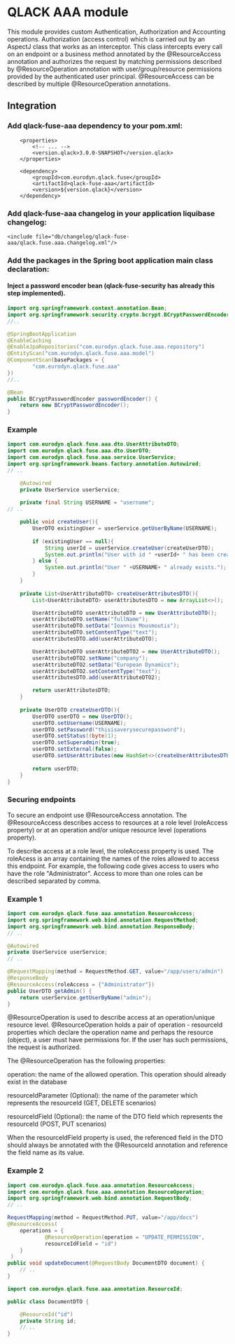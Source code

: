 # QLACK AAA module

This module provides custom Authentication, Authorization and Accounting operations. Authorization (access control) which is carried out by an AspectJ class that works as an interceptor. This class intercepts every call on an endpoint or a business method annotated by the @ResourceAccess annotation and authorizes the request by matching permissions described by @ResourceOperation annotation with user/group/resource permissions provided by the authenticated user principal. @ResourceAccess can be described by multiple @ResourceOperation annotations.

## Integration

### Add qlack-fuse-aaa dependency to your pom.xml:
```
    <properties>
        <!-- ... -->
        <version.qlack>3.0.0-SNAPSHOT</version.qlack>
    </properties>

    <dependency>
        <groupId>com.eurodyn.qlack.fuse</groupId>
        <artifactId>qlack-fuse-aaa</artifactId>
        <version>${version.qlack}</version>
    </dependency>
```

### Add qlack-fuse-aaa changelog in your application liquibase changelog:
```
<include file="db/changelog/qlack-fuse-aaa/qlack.fuse.aaa.changelog.xml"/>
```

### Add the packages in the Spring boot application main class declaration:
#### Inject a password encoder bean (qlack-fuse-security has already this step implemented).
```java
import org.springframework.context.annotation.Bean;
import org.springframework.security.crypto.bcrypt.BCryptPasswordEncoder;
//..

@SpringBootApplication
@EnableCaching
@EnableJpaRepositories("com.eurodyn.qlack.fuse.aaa.repository")
@EntityScan("com.eurodyn.qlack.fuse.aaa.model")
@ComponentScan(basePackages = {
        "com.eurodyn.qlack.fuse.aaa"
})
//..

@Bean
public BCryptPasswordEncoder passwordEncoder() {
    return new BCryptPasswordEncoder();
}
```

### Example
```java
import com.eurodyn.qlack.fuse.aaa.dto.UserAttributeDTO;
import com.eurodyn.qlack.fuse.aaa.dto.UserDTO;
import com.eurodyn.qlack.fuse.aaa.service.UserService;
import org.springframework.beans.factory.annotation.Autowired;
// ..

    @Autowired
    private UserService userService;
    
    private final String USERNAME = "username";
// ..

    public void createUser(){
        UserDTO existingUser = userService.getUserByName(USERNAME);
        
        if (existingUser == null){
            String userId = userService.createUser(createUserDTO);
            System.out.println("User with id " +userId+ " has been created.");
        } else {
            System.out.println("User " +USERNAME+ " already exists.");
        }
    }
    
    private List<UserAttributeDTO> createUserAttributesDTO(){
        List<UserAttributeDTO> userAttributesDTO = new ArrayList<>();

        UserAttributeDTO userAttributeDTO = new UserAttributeDTO();
        userAttributeDTO.setName("fullName");
        userAttributeDTO.setData("Ioannis Mousmoutis");
        userAttributeDTO.setContentType("text");
        userAttributesDTO.add(userAttributeDTO);

        UserAttributeDTO userAttributeDTO2 = new UserAttributeDTO();
        userAttributeDTO2.setName("company");
        userAttributeDTO2.setData("European Dynamics");
        userAttributeDTO2.setContentType("text");
        userAttributesDTO.add(userAttributeDTO2);

        return userAttributesDTO;
    }
    
    private UserDTO createUserDTO(){
        UserDTO userDTO = new UserDTO();
        userDTO.setUsername(USERNAME);
        userDTO.setPassword("thisisaverysecurepassword");
        userDTO.setStatus((byte)1);
        userDTO.setSuperadmin(true);
        userDTO.setExternal(false);
        userDTO.setUserAttributes(new HashSet<>(createUserAttributesDTO()));
            
        return userDTO;
    }
}
```

### Securing endpoints
To secure an endpoint use @ResourceAccess annotation. The @ResourceAccess describes access to resources at a role level (roleAccess property) or at an operation and/or unique resource level (operations property).

To describe access at a role level, the roleAccess property is used. The roleAcess is an array containing the names of the roles allowed to access this endpoint. For example, the following code gives access to users who have the role "Administrator". Access to more than one roles can be described separated by comma.

### Example 1
```java
import com.eurodyn.qlack.fuse.aaa.annotation.ResourceAccess;
import org.springframework.web.bind.annotation.RequestMethod;
import org.springframework.web.bind.annotation.ResponseBody;
// ..

@Autowired
private UserService userService;
// ..

@RequestMapping(method = RequestMethod.GET, value="/app/users/admin")
@ResponseBody
@ResourceAccess(roleAccess = {"Administrator"})
public UserDTO getAdmin() {
    return userService.getUserByName("admin");
}
```

@ResourceOperation is used to describe access at an operation/unique resource level. @ResourceOperation holds a pair of operation - resourceId properties which declare the operation name and perhaps the resource (object), a user must have permissions for. If the user has such permissions, the request is authorized.

The @ResourceOperation has the following properties:

operation: the name of the allowed operation. This operation should already exist in the database

resourceIdParameter (Optional): the name of the parameter which represents the resourceId (GET, DELETE scenarios)

resourceIdField (Optional): the name of the DTO field which represents the resourceId (POST, PUT scenarios)

When the resourceIdField property is used, the referenced field in the DTO should always be annotated with the @ResourceId annotation and reference the field name as its value.

### Example 2
```java
import com.eurodyn.qlack.fuse.aaa.annotation.ResourceAccess;
import com.eurodyn.qlack.fuse.aaa.annotation.ResourceOperation;
import org.springframework.web.bind.annotation.RequestBody;
// ..

RequestMapping(method = RequestMethod.PUT, value="/app/docs")
@ResourceAccess(
    operations = {
            @ResourceOperation(operation = "UPDATE_PERMISSION", 
            resourceIdField = "id")
    }
 )
public void updateDocument(@RequestBody DocumentDTO document) {
    // ..
}
```
```java
import com.eurodyn.qlack.fuse.aaa.annotation.ResourceId;

public class DocumentDTO {

    @ResourceId("id")
    private String id;
    // ..
}
```
